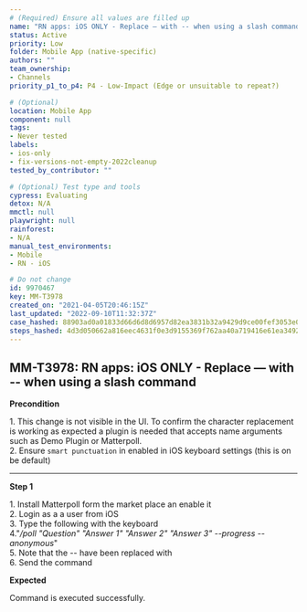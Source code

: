 ```yaml
---
# (Required) Ensure all values are filled up
name: "RN apps: iOS ONLY - Replace — with -- when using a slash command"
status: Active
priority: Low
folder: Mobile App (native-specific)
authors: ""
team_ownership: 
- Channels
priority_p1_to_p4: P4 - Low-Impact (Edge or unsuitable to repeat?)

# (Optional)
location: Mobile App
component: null
tags:
- Never tested
labels: 
- ios-only
- fix-versions-not-empty-2022cleanup
tested_by_contributor: ""

# (Optional) Test type and tools
cypress: Evaluating
detox: N/A
mmctl: null
playwright: null
rainforest: 
- N/A
manual_test_environments:
- Mobile
- RN - iOS

# Do not change
id: 9970467
key: MM-T3978
created_on: "2021-04-05T20:46:15Z"
last_updated: "2022-09-10T11:32:37Z"
case_hashed: 88903ad0a01833d66d6d8d6957d82ea3831b32a9429d9ce00fef3053e03eaadeb772a94d03de64e800c5bce373644d16
steps_hashed: 4d3d050662a816eec4631f0e3d9155369f762aa40a719416e61ea349299e431837a97882b3907a5dc3f558d0633dc32a
---
```


<!-- (Auto-generated) Based on frontmatter's "key" and "name" -->

## MM-T3978: RN apps: iOS ONLY - Replace — with -- when using a slash command

**Precondition**

1\. This change is not visible in the UI. To confirm the character replacement is working as expected a plugin is needed that accepts name arguments such as Demo Plugin or Matterpoll.\
2\. Ensure `smart punctuation` in enabled in iOS keyboard settings (this is on be default)

---

**Step 1**

1\. Install Matterpoll form the market place an enable it\
2\. Login as a a user from iOS\
3\. Type the following with the keyboard\
4."_/poll "Question" "Answer 1" "Answer 2" "Answer 3" --progress --anonymous_"\
5\. Note that the -- have been replaced with\
6\. Send the command

**Expected**

Command is executed successfully.
